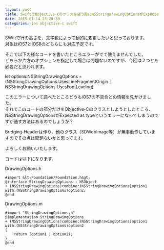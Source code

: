 ```yaml
---
layout: post
title: SwiftでObjective-Cのクラスを使う際にNSStringDrawingOptionsがExpected a typeというエラーになってしまう
date: 2015-01-14 23:29:30
categories: ios objective-c swift
---
```

<p>SWiftで行の高さを、文字数によって動的に変更したいと思っております。<br>
対象はiOS7とiOS8のどちらにも対応予定です。</p>

<p>そこで以下の様なコードを書いたところエラーがでて使えませんでした。<br>
どちらか片方のオプションを指定して場合は問題ないのですが、今回は２つとも必要だと思われます。</p>

<p>let options:NSStringDrawingOptions = (NSStringDrawingOptions.UsesLineFragmentOrigin | NSStringDrawingOptions.UsesFontLeading)</p>

<p>このエラーについて調べたところどうもiOS7の不具合との情報を見かけました。<br>
それでこのコードの部分だけをObjective-Cのクラスとしようとしたところ、<br>
NSStringDrawingOptionsがExpected as typeというエラーになってしまうのですが通す方法はあるのでしょうか？</p>

<p>Bridging-Headerは作り、他のクラス（SDWebImage等）が無事動作していますのでその点は問題ないかと思ってます。</p>

<p>よろしくお願いいたします。</p>

<p>コードは以下になります。</p>

<p>DrawingOptions.h</p>

```
#import &lt;Foundation/Foundation.h&gt;
@interface StringDrawingOptions : NSObject
+ (NSStringDrawingOptions)combine:(NSStringDrawingOptions)option1 with:(NSStringDrawingOptions)option2;
@end
```

<p>DrawingOptions.m</p>

```
#import "StringDrawingOptions.h"
@implementation StringDrawingOptions
+ (NSStringDrawingOptions)combine:(NSStringDrawingOptions)option1 with:(NSStringDrawingOptions)option2
{
    return (option1 | option2);
}
@end
```
